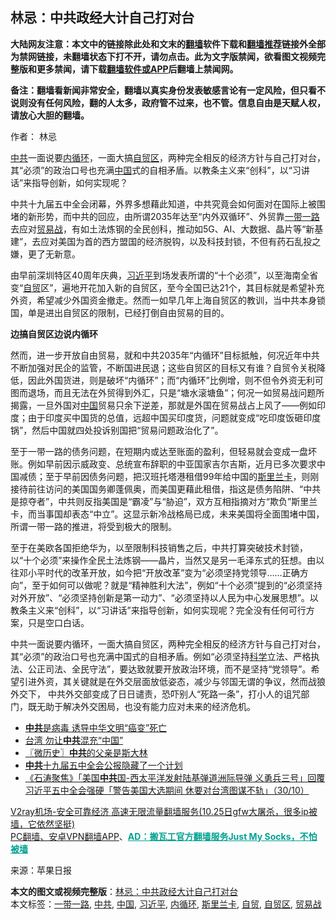  <h2>林忌：中共政经大计自己打对台</h2> <p class="notice"><b>大陆网友注意：本文中的链接除此处和文末的<a href="https://github.com/bannedbook/fanqiang" >翻墙</a>软件下载和<a href="https://github.com/killgcd/justmysocks/blob/master/README.md">翻墙推荐</a>链接外全部为禁网链接，未翻墙状态下打不开，请勿点击。此为文字版禁闻，欲看图文视频完整版和更多禁闻，请下载<a href="https://github.com/bannedbook/fanqiang">翻墙软件或APP</a>后翻墙上禁闻网。</p><p>备注：翻墙看新闻非常安全，翻墙以真实身份发表敏感言论有一定风险，但只看不说则没有任何风险，翻的人太多，政府管不过来，也不管。信息自由是天赋人权，请放心大胆的翻墙。</b></p>  <div class="entry"> <p>作者： 林忌</p> <p id="summary"><a href="https://www.bannedbook.org/bnews/tag/%e4%b8%ad%e5%85%b1/" class="st_tag internal_tag" rel="tag" title="标签 中共 下的日志">中共</a>一面说要<a href="https://www.bannedbook.org/bnews/tag/%e5%86%85%e5%be%aa%e7%8e%af/" class="st_tag internal_tag" rel="tag" title="标签 内循环 下的日志">内循环</a>，一面大搞<a href="https://www.bannedbook.org/bnews/tag/%E8%87%AA%E8%B4%B8%E5%8C%BA/" class="st_tag internal_tag" rel="tag" title="标签 自贸区 下的日志">自贸区</a>，两种完全相反的经济方针与自己打对台，其“必须”的政治口号也充满<span class='wp_keywordlink_affiliate'><a href="https://www.bannedbook.org/" title="中国" target="_blank">中国</a></span>式的自相矛盾。以教条主义来“创科”，以“习讲话”来指导创新，如何实现呢？</p>  <p id="conimg"></p> <p>中共十九届五中全会闭幕，外界多想藉此知道，中共究竟会如何面对在国际上被围堵的新形势，而中共的回应，由所谓2035年达至“内外双循环”、外贸靠<a href="https://www.bannedbook.org/bnews/tag/%e4%b8%80%e5%b8%a6%e4%b8%80%e8%b7%af/" class="st_tag internal_tag" rel="tag" title="标签 一带一路 下的日志">一带一路</a>去应对<a href="https://www.bannedbook.org/bnews/tag/%e8%b4%b8%e6%98%93%e6%88%98/" class="st_tag internal_tag" rel="tag" title="标签 贸易战 下的日志">贸易战</a>，有如土法炼钢的全民创科，推动如5G、AI、大数据、晶片等“新基建”，去应对美国为首的西方盟国的经济脱钩，以及科技封锁，不但有药石乱投之嫌，更了无新意。</p>  <p>由早前深圳特区40周年庆典，<a href="https://www.bannedbook.org/bnews/tag/%e4%b9%a0%e8%bf%91%e5%b9%b3/" class="st_tag internal_tag" rel="tag" title="标签 习近平 下的日志">习近平</a>到场发表所谓的“十个必须”，以至海南全省变“<a href="https://www.bannedbook.org/bnews/tag/%E8%87%AA%E8%B4%B8/" class="st_tag internal_tag" rel="tag" title="标签 自贸 下的日志">自贸</a>区”，遍地开花加入新的自贸区，至今全国已达21个，其目标就是希望补充外资，希望减少外国资金撤走。然而一如早几年上海自贸区的教训，当中共本身锁国，单是进出自贸区的限制，已经打倒自由贸易的目的。</p> <p><strong>边搞自贸区边说内循环</strong></p>  <p>然而，进一步开放自由贸易，就和中共2035年“内循环”目标抵触，何况近年中共不断加强对民企的监管，不断国进民退；这些自贸区的目标又有谁？自贸令关税降低，因此外国货进，则是破坏“内循环”；而“内循环”比例增，则不但令外资无利可图而退场，而且无法在外贸得到外汇，只是“塘水滚塘鱼”；何况一如贸易战问题所揭露，一旦外国对<a href="https://www.bannedbook.org/bnews/tag/%E4%B8%AD%E5%9B%BD/" class="st_tag internal_tag" rel="tag" title="标签 中国 下的日志">中国</a>贸易只余下逆差，那就是外国在贸易战占上风了——例如印度；由于印度买中国货的总值，远超中国买印度货，问题就变成“吃印度饭砸印度锅”，然后中国就四处投诉别国把“贸易问题政治化了”。</p> <p>至于一带一路的债务问题，在短期内或达至账面的盈利，但轻易就会变成一盘坏账。例如早前因示威政变、总统宣布辞职的中亚国家吉尔吉斯，近月已多次要求中国减债；至于早前因债务问题，把汉班托塔港租借99年给中国的<a href="https://www.bannedbook.org/bnews/tag/%E6%96%AF%E9%87%8C%E5%85%B0%E5%8D%A1/" class="st_tag internal_tag" rel="tag" title="标签 斯里兰卡 下的日志">斯里兰卡</a>，则刚接待前往访问的美国国务卿蓬佩奥，而美国更藉此租借，指这是债务陷阱、“中共是掠夺者”，中共则反指美国是“霸凌”与“胁迫”，双方互相指摘对方“欺负”斯里兰卡，而当事国却表态“中立”。这显示新冷战格局已成，未来美国将全面围堵中国，所谓一带一路的推进，将受到极大的限制。</p>  <p>至于在美欧各国拒绝华为，以至限制科技销售之后，中共打算突破技术封锁，以“十个必须”来操作全民土法炼钢——晶片，当然又是另一毛泽东式的狂想。由以往邓小平时代的改革开放，如今把“开放改革”变为“必须坚持党领导……正确方向”，至于如何可以做呢？就是“精神胜利大法”，例如“十个必须”提到的“必须坚持对外开放”、“必须坚持创新是第一动力”、“必须坚持以人民为中心发展思想”。以教条主义来“创科”，以“习讲话”来指导创新，如何实现呢？完全没有任何可行方案，只是空口白话。</p> <p>中共一面说要内循环，一面大搞自贸区，两种完全相反的经济方针与自己打对台，其“必须”的政治口号也充满中国式的自相矛盾。例如“必须坚持<span class='wp_keywordlink'><a href="https://www.bannedbook.org/forum11/topic309.html" title="禁片：“科学”的棍子" target="_blank">科学</a></span>立法、严格执法、公正司法、全民守法”，要达致就要开放政治环境，而不是坚持“党领导”。希望引进外资，其关键就是在外交层面放低姿态，减少与邻国无谓的争议，然而战狼外交下， 中共外交部变成了日日谴责，恐吓别人“死路一条”，打小人的诅咒部门，既无助于解决外交困局，也没有能力应对未来的经济危机。</p> <ul class='op-related-articles' title='相关阅读'> <li><a href='https://www.bannedbook.org/bnews/comments/20201031/1423263.html' target='_blank'><b>中共</b>是病毒 诱导中华文明“癌变”死亡</a></li> <li><a href='https://www.bannedbook.org/bnews/comments/20201031/1423239.html' target='_blank'>台湾 勿让<b>中共</b>混充“中国”</a></li> <li><a href='https://www.bannedbook.org/bnews/bblog/20201031/1423227.html' target='_blank'>〖微历史〗<b>中共</b>的父亲是斯大林</a></li> <li><a href='https://www.bannedbook.org/bnews/cbnews/20201031/1423204.html' target='_blank'><b>中共</b>十九届五中全会公报隐藏了一个计划</a></li> <li><a href='https://www.bannedbook.org/bnews/bannedvideo/20201031/1423200.html' target='_blank'>《石涛聚焦》「美国<b>中共</b>国-西太平洋发射陆基弹道洲际导弹 义勇兵三号」回覆习近平五中全会强硬「警告美国大选期间 休要对台湾图谋不轨」（30/10）</a></li> </ul> <p class="texttj"> <a href="https://www.bannedbook.org/forum23/topic22702.html" target="_blank">V2ray机场-安全可靠经济 高速无限流量翻墙服务(10.25日gfw大屠杀，很多ip被墙，它依然坚挺)</a><br/> <a href="https://github.com/bannedbook/fanqiang/wiki/%E7%A6%81%E9%97%BB%E7%BD%91%E5%AE%89%E5%8D%93%E7%BF%BB%E5%A2%99%E6%96%B0%E9%97%BBAPP" target="_blank">PC翻墙、安卓VPN翻墙APP</a>、<span onclick="window.open('https://github.com/killgcd/justmysocks/blob/master/README.md')" style="font-weight:bold;color:#00A191;cursor:pointer;text-decoration:underline;outline:none">AD：搬瓦工官方翻墙服务Just My Socks，不怕被墙</span></p><p> 来源：苹果日报 </p><a name='sharetosocial'></a>       <div><b>本文的图文或视频完整版</b>：<a href='https://www.bannedbook.org/bnews/comments/20201031/1423267.html'>林忌：中共政经大计自己打对台</a></div>  </div><!--END ENTRY--> <div class="postfooter"> <div>本文标签：<a href="https://www.bannedbook.org/bnews/tag/%e4%b8%80%e5%b8%a6%e4%b8%80%e8%b7%af/" rel="tag">一带一路</a>, <a href="https://www.bannedbook.org/bnews/tag/%e4%b8%ad%e5%85%b1/" rel="tag">中共</a>, <a href="https://www.bannedbook.org/bnews/tag/%E4%B8%AD%E5%9B%BD/" rel="tag">中国</a>, <a href="https://www.bannedbook.org/bnews/tag/%e4%b9%a0%e8%bf%91%e5%b9%b3/" rel="tag">习近平</a>, <a href="https://www.bannedbook.org/bnews/tag/%e5%86%85%e5%be%aa%e7%8e%af/" rel="tag">内循环</a>, <a href="https://www.bannedbook.org/bnews/tag/%E6%96%AF%E9%87%8C%E5%85%B0%E5%8D%A1/" rel="tag">斯里兰卡</a>, <a href="https://www.bannedbook.org/bnews/tag/%E8%87%AA%E8%B4%B8/" rel="tag">自贸</a>, <a href="https://www.bannedbook.org/bnews/tag/%E8%87%AA%E8%B4%B8%E5%8C%BA/" rel="tag">自贸区</a>, <a href="https://www.bannedbook.org/bnews/tag/%e8%b4%b8%e6%98%93%e6%88%98/" rel="tag">贸易战</a></div>  </div><!--END POSTFOOTER--> 